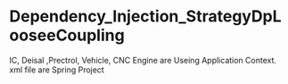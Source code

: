 # Dependency_Injection_StrategyDpLooseeCoupling
IC, Deisal ,Prectrol, Vehicle, CNC Engine are Useing Application Context. xml file are Spring Project
